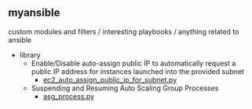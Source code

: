 ## myansible
custom modules and filters / interesting playbooks / anything related to ansible

- library
  - Enable/Disable auto-assign public IP to automatically request a public IP address for instances launched into the provided subnet
    - [ec2_auto_assign_public_ip_for_subnet.py](library/ec2_auto_assign_public_ip_for_subnet.py)
  - Suspending and Resuming Auto Scaling Group Processes
    - [asg_process.py](library/asg_process.py)
